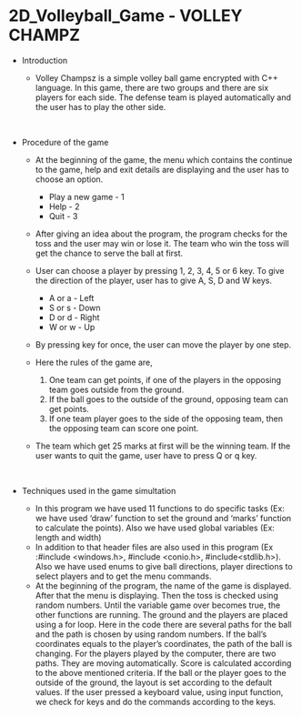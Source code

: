 # 2D_Volleyball_Game - VOLLEY CHAMPZ #

* Introduction
	
	* Volley Champsz is a simple volley ball game encrypted with C++ language. In this game, there are two groups and there are six players for each side. The defense team is played automatically and the user has to play the other side.
</br>

* Procedure of the game

	* At the beginning of the game, the menu which contains the continue to the game, help and exit details are displaying and the user has to choose an option.

		* Play a new game - 1
		* Help		  - 2
		* Quit		  - 3

	* After giving an idea about the program, the program checks for the toss and the user may win or lose it. The team who win the toss will get the chance to serve the ball at first.

	* User can choose a player by pressing 1, 2, 3, 4, 5 or 6 key. To give the direction of the player, user has to give A, S, D and W keys.

		* A or a - Left
		* S or s - Down
		* D or d - Right
		* W or w - Up

	* By pressing key for once, the user can move the player by one step.

	* Here the rules of the game are,

		1. One team can get points, if one of the players in the opposing team goes outside from the ground.
		2. If the ball goes to the outside of the ground, opposing team can get points.
		3. If one team player goes to the side of the opposing team, then the opposing team can score one point.
	
	* The team which get 25 marks at first will be the winning team. If the user wants to quit the game, user have to press Q or q key.

</br>

* Techniques used in the game simultation

	* In this program we have used 11 functions to do specific tasks (Ex: we have used ‘draw’ function to set the ground and ‘marks’ function to calculate the points). Also we have used global variables (Ex: length and width)
	* In addition to that header files are also used in this program (Ex :#include <windows.h>, #include <conio.h>, #include<stdlib.h>). Also we have used enums to give ball directions, player directions to select players and to get the menu commands.
	* At the beginning of the program, the name of the game is displayed. After that the menu is displaying. Then the toss is checked using random numbers. Until the variable game over becomes true, the other functions are running. The ground and the players are placed using a for loop. Here in the code there are several paths for the ball and the path is chosen by using random numbers. If the ball’s coordinates equals to the player’s coordinates, the path of the ball is changing. For the players played by the computer, there are two paths. They are moving automatically. Score is calculated according to the above mentioned criteria. If the ball or the player goes to the outside of the ground, the layout is set according to the default values. If the user pressed a keyboard value, using input function, we check for keys and do the commands according to the keys.
